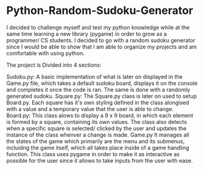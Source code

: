 # Python-Random-Sudoku-Generator

I decided to challenge myself and test my python knowledge while at the same time learning a new library (pygame) in order to grow as a programmer/ CS students. I decided to go with a random sudoku generator since I would be able to show that I am able to organize my projects and am comfortable with using python. 

The project is Divided into 4 sections:

  Sudoku.py:
    A basic implementation of what is later on displayed in the Game.py file, which takes a default sudoku board, displays it on the console and completes it once the code is ran.
    The same is done with a randomly generated sudoku.
   Square.py:
    The Square.py class is later on used to setup Board.py. Each square has it's own styling defined in the class alongised with a value and a temporary value that the user is         able to change.
   Board.py:
    This class alows to display a 9 x 9 board, in which each element is formed by a square, containing its own values. The class also detects when a specific square is selected/       clicked by the user and updates the instance of the class whenver a change is made.
   Game.py
    It manages all the states of the game which primarily are the menu and its submenus, incluidng the game itself, which all takes place inside of a game handling function. This     class uses pygame in order to make it as interactive as possible for the user since it allows to take inputs from the user with ease.
   
